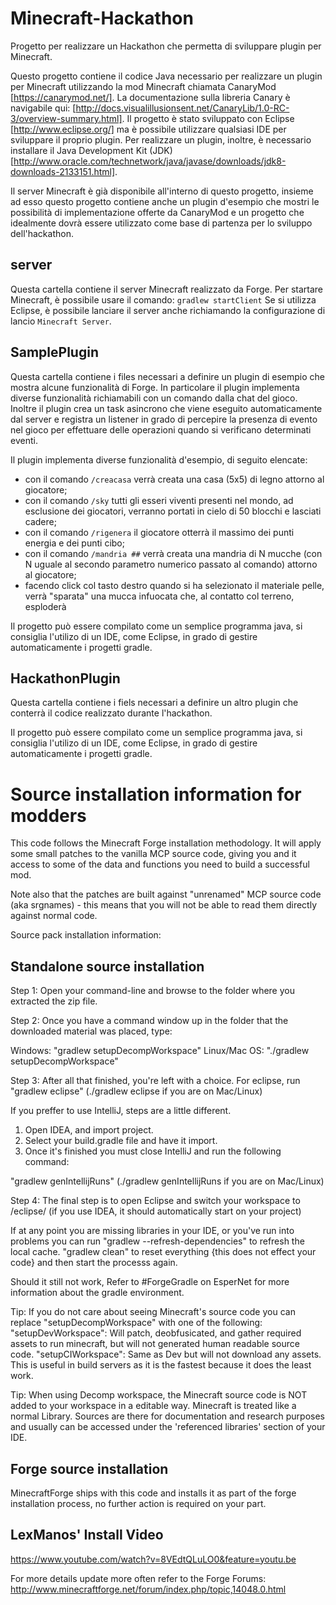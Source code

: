 # Minecraft-Hackathon
Progetto per realizzare un Hackathon che permetta di sviluppare plugin per Minecraft.

Questo progetto contiene il codice Java necessario per realizzare un plugin per Minecraft utilizzando la mod Minecraft chiamata CanaryMod [https://canarymod.net/].
La documentazione sulla libreria Canary è navigabile qui: [http://docs.visualillusionsent.net/CanaryLib/1.0-RC-3/overview-summary.html].
Il progetto &egrave; stato sviluppato con Eclipse [http://www.eclipse.org/] ma &egrave; possibile utilizzare qualsiasi IDE per sviluppare il proprio plugin.
Per realizzare un plugin, inoltre, &egrave; necessario installare il Java Development Kit (JDK) [http://www.oracle.com/technetwork/java/javase/downloads/jdk8-downloads-2133151.html].

Il server Minecraft &egrave; gi&agrave; disponibile all'interno di questo progetto, insieme ad esso questo progetto contiene anche un plugin d'esempio che mostri le possibilit&agrave; di implementazione offerte da CanaryMod e un progetto che idealmente dovr&agrave; essere utilizzato come base di partenza per lo sviluppo dell'hackathon.

## server
Questa cartella contiene il server Minecraft realizzato da Forge. Per startare Minecraft, &egrave; possibile usare il comando:
``
gradlew startClient
``
Se si utilizza Eclipse, &egrave; possibile lanciare il server anche richiamando la configurazione di lancio `Minecraft Server`.

## SamplePlugin
Questa cartella contiene i files necessari a definire un plugin di esempio che mostra alcune funzionalit&agrave; di Forge.
In particolare il plugin implementa diverse funzionalità richiamabili con un comando dalla chat del gioco. Inoltre il plugin crea un task asincrono che viene eseguito automaticamente dal server e registra un listener in grado di percepire la presenza di evento nel gioco per effettuare delle operazioni quando si verificano determinati eventi.

Il plugin implementa diverse funzionalit&agrave; d'esempio, di seguito elencate:
- con il comando `/creacasa` verr&agrave; creata una casa (5x5) di legno attorno al giocatore;
- con il comando `/sky` tutti gli esseri viventi presenti nel mondo, ad esclusione dei giocatori, verranno portati in cielo di 50 blocchi e lasciati cadere;
- con il comando `/rigenera` il giocatore otterr&agrave; il massimo dei punti energia e dei punti cibo;
- con il comando `/mandria ##` verr&agrave; creata una mandria di N mucche (con N uguale al secondo parametro numerico passato al comando) attorno al giocatore;
- facendo click col tasto destro quando si ha selezionato il materiale pelle, verr&agrave; "sparata" una mucca infuocata che, al contatto col terreno, esploder&agrave;

Il progetto pu&ograve; essere compilato come un semplice programma java, si consiglia l'utilizo di un IDE, come Eclipse, in grado di gestire automaticamente i progetti gradle.

## HackathonPlugin
Questa cartella contiene i fiels necessari a definire un altro plugin che conterr&agrave; il codice realizzato durante l'hackathon.

Il progetto pu&ograve; essere compilato come un semplice programma java, si consiglia l'utilizo di un IDE, come Eclipse, in grado di gestire automaticamente i progetti gradle.


# Source installation information for modders

This code follows the Minecraft Forge installation methodology. It will apply
some small patches to the vanilla MCP source code, giving you and it access 
to some of the data and functions you need to build a successful mod.

Note also that the patches are built against "unrenamed" MCP source code (aka
srgnames) - this means that you will not be able to read them directly against
normal code.

Source pack installation information:

## Standalone source installation

Step 1: Open your command-line and browse to the folder where you extracted the zip file.

Step 2: Once you have a command window up in the folder that the downloaded material was placed, type:

Windows: "gradlew setupDecompWorkspace"
Linux/Mac OS: "./gradlew setupDecompWorkspace"

Step 3: After all that finished, you're left with a choice.
For eclipse, run "gradlew eclipse" (./gradlew eclipse if you are on Mac/Linux)

If you preffer to use IntelliJ, steps are a little different.
1. Open IDEA, and import project.
2. Select your build.gradle file and have it import.
3. Once it's finished you must close IntelliJ and run the following command:

"gradlew genIntellijRuns" (./gradlew genIntellijRuns if you are on Mac/Linux)

Step 4: The final step is to open Eclipse and switch your workspace to /eclipse/ (if you use IDEA, it should automatically start on your project)

If at any point you are missing libraries in your IDE, or you've run into problems you can run "gradlew --refresh-dependencies" to refresh the local cache. "gradlew clean" to reset everything {this does not effect your code} and then start the processs again.

Should it still not work, 
Refer to #ForgeGradle on EsperNet for more information about the gradle environment.

Tip:
If you do not care about seeing Minecraft's source code you can replace "setupDecompWorkspace" with one of the following:
"setupDevWorkspace": Will patch, deobfusicated, and gather required assets to run minecraft, but will not generated human readable source code.
"setupCIWorkspace": Same as Dev but will not download any assets. This is useful in build servers as it is the fastest because it does the least work.

Tip:
When using Decomp workspace, the Minecraft source code is NOT added to your workspace in a editable way. Minecraft is treated like a normal Library. Sources are there for documentation and research purposes and usually can be accessed under the 'referenced libraries' section of your IDE.

## Forge source installation
MinecraftForge ships with this code and installs it as part of the forge
installation process, no further action is required on your part.

## LexManos' Install Video
https://www.youtube.com/watch?v=8VEdtQLuLO0&feature=youtu.be

For more details update more often refer to the Forge Forums:
http://www.minecraftforge.net/forum/index.php/topic,14048.0.html
